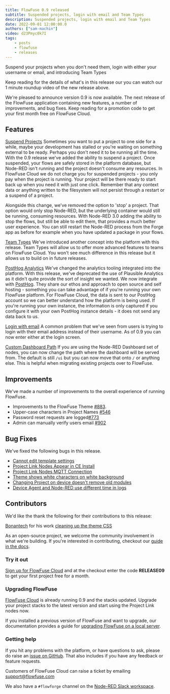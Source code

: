 ```yaml
---
title: FlowFuse 0.9 released
subtitle: Suspended projects, login with email and Team Types
description: Suspended projects, login with email and Team Types
date: 2022-09-01 12:00:00.0
authors: ["sam-machin"]
video: d23Pmyc0k7I
tags:
    - posts
    - flowfuse
    - releases
---
```


Suspend your projects when you don't need them, login with either your username or email, and introducing Team Types
<!--more-->

Keep reading for the details of what's in this release our you can watch our 1 minute roundup video of the new release above. 

We're pleased to announce version 0.9 is now available. The next release of the FlowFuse application containing new features, a number of improvements, and bug fixes. Keep reading for a promotion code to get your first month free on FlowFuse Cloud. 

## Features
[Suspend Projects](https://github.com/FlowFuse/flowforge/issues/893)
Sometimes you want to put a project to one side for a while, maybe your development has stalled or you're waiting on something external to be ready. Perhaps you don't need it to be running all the time. With the 0.9 release we've added the ability to suspend a project. Once suspended, your flows are safely stored in the platform database, but Node-RED isn't running and the project doesn't consume any resources. In FlowFuse Cloud we do not charge you for suspended projects - you only pay when the project is running.
Your project will be there ready to start back up when you need it with just one click.
Remember that any context data or anything written to the filesystem will not persist through a restart or a suspend of a project.

Alongside this change, we've removed the option to 'stop' a project. That option would only stop Node-RED, but the underlying container would still be running, consuming resources. With Node-RED 3.0 adding the ability to stop the flows, but still be able to edit them, that provides a much better user experience.
You can still restart the Node-RED process from the Forge app as before for example when you have updated a package in your flows.

[Team Types](https://github.com/FlowFuse/flowforge/issues/733)
We've introduced another concept into the platform with this release. Team Types will allow us to offer more advanced features to teams on FlowFuse Cloud. You won't see much difference in this release but it allows us to build on in future releases.

[PostHog Analytics](https://github.com/FlowFuse/flowforge/issues/695)
We've changed the analytics tooling integrated into the platform. With this release, we've deprecated the use of Plausible Analytics as it didn't quite provide the sort of insight we wanted. We now integrate with [PostHog](https://posthog.com/). They share our ethos and approach to open source and self hosting - something you can take advantage of if you're running your own FlowFuse platform.
For FlowFuse Cloud, the data is sent to our PostHog account so we can better understand how the platform is being used. If you're running your own instance, the information is only captured if you configure it with your own PostHog instance details - it does not send any data back to us.


[Login with email](https://github.com/FlowFuse/flowforge/issues/856)
A common problem that we've seen from users is trying to login with their email address instead of their username. As of 0.9 you can now enter either at the login screen.

[Custom Dashboard Path](https://github.com/FlowFuse/flowforge/issues/774)
If you are using the Node-RED Dashboard set of nodes, you can now change the path where the dashboard will be served from. The default is still `/ui` but you can now move that onto `/` or anything else. This is helpful when migrating existing projects over to FlowFuse.


## Improvements
We've made a number of improvements to the overall experience of running FlowFuse.

- Improvements to the FlowFuse Theme [#883](https://github.com/FlowFuse/flowforge/pull/883). 
- Upper-case characters in Project Names [#546](https://github.com/FlowFuse/flowforge/issues/546)
- Password reset requests are logged[#773](https://github.com/FlowFuse/flowforge/issues/773)
- Admin can manually verify users email [#902](https://github.com/FlowFuse/flowforge/issues/692)

## Bug Fixes
We've fixed the following bugs in this release.
- [Cannot edit template settings](https://github.com/FlowFuse/flowforge/issues/875)<br>
- [Project Link Nodes Appear in CE Install](https://github.com/FlowFuse/nr-project-nodes/issues/10)
- [Project Link Nodes MQTT Connection](https://github.com/FlowFuse/nr-project-nodes/issues/14)
- [Theme shows white characters on white background](https://github.com/FlowFuse/flowforge-nr-theme/issues/19)
- [Changing Project on device doesn't remove old modules](https://github.com/FlowFuse/device-agent/issues/27)
- [Device Agent and Node-RED use different time in logs](https://github.com/FlowFuse/device-agent/issues/30)


## Contributors
We'd like the thank the following for their contributions to this release:

[Bonantech](https://github.com/bonanitech) for his work [cleaning up the theme CSS](https://github.com/FlowFuse/flowforge-nr-theme/commit/30e21a3777dc3438ef206157ee9110728011f59c)

As an open-source project, we welcome the community involvement in what we're building. If you're interested in contributing, checkout our [guide in the docs](https://flowforge.com/docs/contribute/).


### Try it out

[Sign up for FlowFuse Cloud](https://app.flowforge.com/account/create) and at the checkout enter the code **RELEASE09** to get your first project free for a month.

### Upgrading FlowFuse

[FlowFuse Cloud](https://app.flowforge.com) is already running 0.9 and the stacks updated. Upgrade your project stacks to the latest version and start using the Project Link nodes now.

If you installed a previous version of FlowFuse and want to upgrade, our documentation provides a
guide for [upgrading FlowFuse on a local server](/docs/upgrade/#upgrading-flowfuse).

### Getting help

If you hit any problems with the platform, or have questions to ask, please do
raise an [issue on GitHub](https://github.com/FlowFuse/flowforge/issues).
That also includes if you have any feedback or feature requests.

Customers of FlowFuse Cloud can raise a ticket by emailing support@flowfuse.com

We also have a `#flowforge` channel on the [Node-RED Slack workspace](https://nodered.org/slack).
